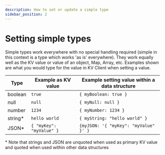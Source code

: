 ```yaml
---
description: How to set or update a simple type
sidebar_position: 2
---
```


# Setting simple types

Simple types work everywhere with no special handling required (simple in this
context is a type which works 'as is' everywhere). They work equally well as the
KV value or value of an object, Map, Array, etc. Examples shown are what you
would type for the value in KV Client when setting a value.

| Type    | Example as KV value    | Example setting value within a data structure |
| ------- | ---------------------- | --------------------------------------------- |
| boolean | `true`                   | `{ myBoolean: true }`                           |
| null    | `null`                   | `{ myNull: null }`                              |
| number  | `1234`                   | `{ myNumber: 1234 }`                            |
| string* | `hello world`            | `{ myString: "hello world" }`                   |
| JSON*   | `{ "myKey": "myValue" }` | `{myJSON: '{ "myKey": "myValue" }' }`           |

\* Note that strings and JSON are unquoted when used as primary KV value and
quoted when used within other data structures
